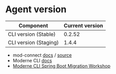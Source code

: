 # Agent version

| Component                             | Current version |
| ------------------------------------- | --------------- |
| CLI version (Stable)                  | 0.2.52          |
| CLI version (Staging)                 | 1.4.4           |

* mod-connect [docs](https://moderneinc.github.io/mod-connect/) / [source](https://github.com/moderneinc/mod-connect)
* Moderne CLI [docs](https://moderneinc.github.io/moderne-cli/)
* [Moderne CLI Spring Boot Migration Workshop](https://moderneinc.github.io/springboot-migration-workshop/docs/moderne-cli/)
